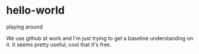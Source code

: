 # hello-world
playing around

We use github at work and I'm just trying to get a baseline understanding on it.
It seems pretty useful; cool that it's free.
